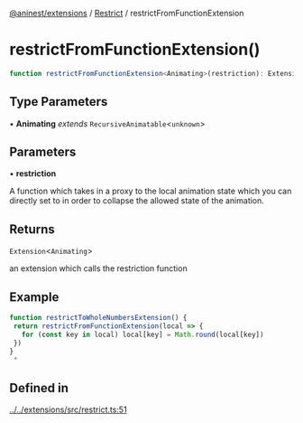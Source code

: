 [@aninest/extensions](../../index.md) / [Restrict](../index.md) / restrictFromFunctionExtension

# restrictFromFunctionExtension()

```ts
function restrictFromFunctionExtension<Animating>(restriction): Extension<Animating>
```

## Type Parameters

• **Animating** *extends* `RecursiveAnimatable`\<`unknown`\>

## Parameters

• **restriction**

A function which takes in a proxy to the local animation state
which you can directly set to in order to collapse the allowed state of the
animation.

## Returns

`Extension`\<`Animating`\>

an extension which calls the restriction function

## Example

```ts
function restrictToWholeNumbersExtension() {
 return restrictFromFunctionExtension(local => {
   for (const key in local) local[key] = Math.round(local[key])
 })
}
 *
```

## Defined in

[../../extensions/src/restrict.ts:51](https://github.com/zphrs/aninest/blob/638398f3759b1c9c8747db3d93d805b9d84d9bf5/extensions/src/restrict.ts#L51)
